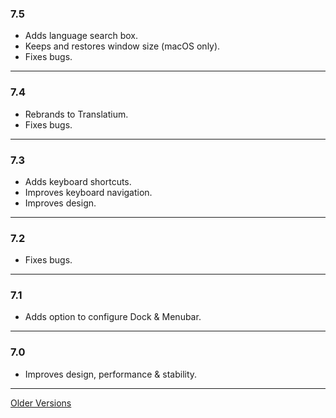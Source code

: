 ### 7.5
- Adds language search box.
- Keeps and restores window size (macOS only).
- Fixes bugs.

---

### 7.4
- Rebrands to Translatium.
- Fixes bugs.

---

### 7.3
- Adds keyboard shortcuts.
- Improves keyboard navigation.
- Improves design.

---

### 7.2
- Fixes bugs.

---

### 7.1
- Adds option to configure Dock & Menubar.

---

### 7.0
- Improves design, performance & stability.

---
[Older Versions](RELEASE_NOTES_0.md)
